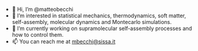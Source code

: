 - 👋 Hi, I’m @matteobecchi
- 👀 I’m interested in statistical mechanics, thermodynamics, soft matter, self-assembly, molecular dynamics and Montecarlo simulations. 
- 🌱 I’m currently working on supramolecular self-assembly processes and how to control them. 
- 📫 You can reach me at mbecchi@sissa.it

<!---
matteobecchi/matteobecchi is a ✨ special ✨ repository because its `README.md` (this file) appears on your GitHub profile.
You can click the Preview link to take a look at your changes.
--->
